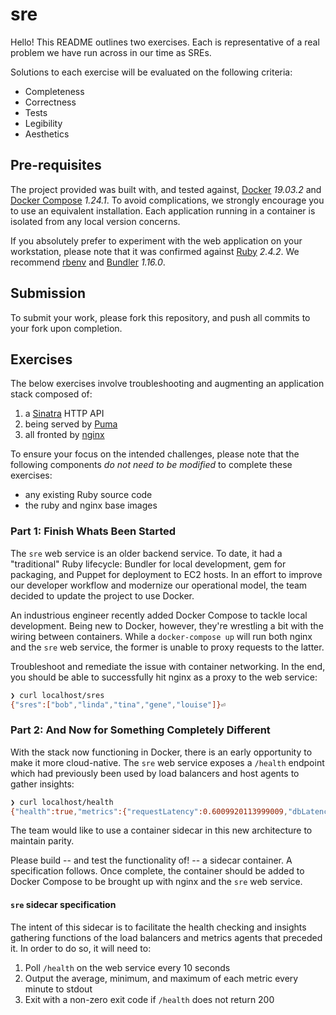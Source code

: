 # sre

Hello! This README outlines two exercises. Each is representative of a real
problem we have run across in our time as SREs.

Solutions to each exercise will be evaluated on the following criteria:

* Completeness
* Correctness
* Tests
* Legibility
* Aesthetics

## Pre-requisites

The project provided was built with, and tested against,
[Docker](https://docker.com/) _19.03.2_ and [Docker Compose](https://docs.docker.com/compose/) _1.24.1_. To avoid complications, we
strongly encourage you to use an equivalent installation. Each
application running in a container is isolated from any local version concerns.

If you absolutely prefer to experiment with the web application on your
workstation, please note that it was confirmed against [Ruby](https://ruby-lang.org/) _2.4.2_. We recommend
[rbenv](https://github.com/rbenv/rbenv) and [Bundler](https://bundler.io) _1.16.0_.

## Submission

To submit your work, please fork this repository, and push all commits to your
fork upon completion.

## Exercises

The below exercises involve troubleshooting and augmenting an application stack
composed of:

1. a [Sinatra](http://sinatrarb.com) HTTP API
2. being served by [Puma](https://puma.io)
3. all fronted by [nginx](https://nginx.com)

To ensure your focus on the intended challenges, please note that the following
components *do not need to be modified* to complete these exercises:

* any existing Ruby source code
* the ruby and nginx base images

### Part 1: Finish Whats Been Started

The `sre` web service is an older backend service. To date, it had
a "traditional" Ruby lifecycle: Bundler for local development, gem for
packaging, and Puppet for deployment to EC2 hosts. In an effort to improve our
developer workflow and modernize our operational model, the team decided to
update the project to use Docker.

An industrious engineer recently added Docker Compose to tackle local
development. Being new to Docker, however, they're wrestling a bit with the wiring
between containers. While a `docker-compose up` will run both nginx and the
`sre` web service, the former is unable to proxy requests to the latter.

Troubleshoot and remediate the issue with container networking. In the end, you
should be able to successfully hit nginx as a proxy to the web service:

```bash
❯ curl localhost/sres
{"sres":["bob","linda","tina","gene","louise"]}⏎
```

### Part 2: And Now for Something Completely Different

With the stack now functioning in Docker, there is an early opportunity to make
it more cloud-native. The `sre` web service exposes a `/health` endpoint which
had previously been used by load balancers and host agents to gather insights:

```bash
❯ curl localhost/health
{"health":true,"metrics":{"requestLatency":0.6009920113999009,"dbLatency":0.28656959238583435,"cacheLatency":0.697799454630009}}⏎
```

The team would like to use a container sidecar in this new architecture to
maintain parity.

Please build -- and test the functionality of! -- a sidecar container.
A specification follows. Once complete, the container should be added to Docker
Compose to be brought up with nginx and the `sre` web service.

#### `sre` sidecar specification

The intent of this sidecar is to facilitate the health checking and insights
gathering functions of the load balancers and metrics agents that preceded it.
In order to do so, it will need to:

1. Poll `/health` on the web service every 10 seconds
2. Output the average, minimum, and maximum of each metric every minute to stdout
3. Exit with a non-zero exit code if `/health` does not return 200

